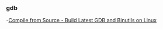 ### gdb
-[Compile from Source - Build Latest GDB and Binutils on Linux](https://www.youtube.com/watch?v=QFFU1Y8tRV4)
